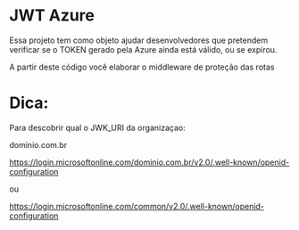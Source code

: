 # JWT Azure

Essa projeto tem como objeto ajudar desenvolvedores que pretendem verificar se o TOKEN gerado pela Azure ainda está válido, ou se expirou.

A partir deste código você elaborar o middleware de proteção das rotas

# Dica:

Para descobrir qual o JWK_URI da organizaçao:

dominio.com.br

https://login.microsoftonline.com/dominio.com.br/v2.0/.well-known/openid-configuration

ou 

https://login.microsoftonline.com/common/v2.0/.well-known/openid-configuration